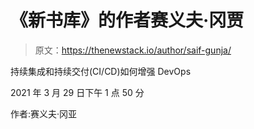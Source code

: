 # 《新书库》的作者赛义夫·冈贾

> 原文：<https://thenewstack.io/author/saif-gunja/>

持续集成和持续交付(CI/CD)如何增强 DevOps

2021 年 3 月 29 日下午 1 点 50 分

作者:赛义夫·冈亚